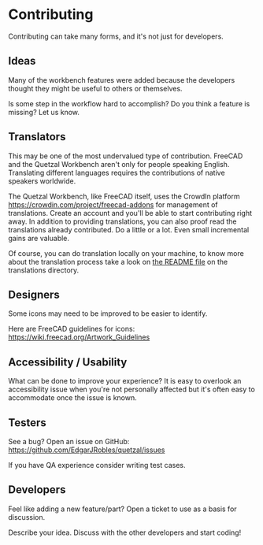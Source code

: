 # Contributing

Contributing can take many forms, and it's not just for developers.

## Ideas

Many of the workbench features were added because the developers thought they
might be useful to others or themselves.

Is some step in the workflow hard to accomplish?
Do you think a feature is missing? Let us know.

## Translators

This may be one of the most undervalued type of contribution. FreeCAD and the
Quetzal Workbench aren't only for people speaking English. Translating different
languages requires the contributions of native speakers worldwide.

The Quetzal Workbench, like FreeCAD itself, uses the CrowdIn platform
<https://crowdin.com/project/freecad-addons> for management of translations.
Create an account and you'll be able to start contributing right away. In addition
to providing translations, you can also proof read the translations already contributed.
Do a little or a lot. Even small incremental gains are valuable.

Of course, you can do translation locally on your machine, to know more about
the translation process take a look on [the README file](./translationz)
on the translations directory.

## Designers

Some icons may need to be improved to be easier to identify.

Here are FreeCAD guidelines for icons: <https://wiki.freecad.org/Artwork_Guidelines>

## Accessibility / Usability

What can be done to improve your experience?
It is easy to overlook an accessibility issue when you're not personally affected
but it's often easy to accommodate once the issue is known.

## Testers

See a bug? Open an issue on GitHub: <https://github.com/EdgarJRobles/quetzal/issues>

If you have QA experience consider writing test cases.

## Developers

Feel like adding a new feature/part? Open a ticket to use as a basis for discussion.

Describe your idea. Discuss with the other developers and start coding!
